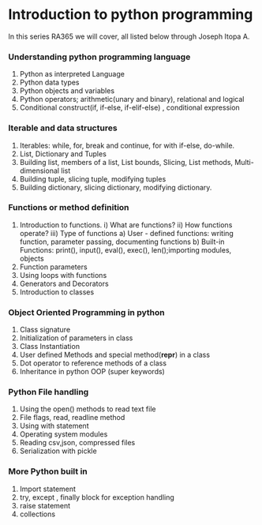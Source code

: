 # Introduction to python programming
In this series RA365 we will cover, all listed below through Joseph Itopa A.

### Understanding python programming language
1. Python as interpreted Language
1. Python data types
1. Python objects and variables
1. Python operators; arithmetic(unary and binary), relational and logical
1. Conditional construct(if, if-else, if-elif-else) , conditional expression
### Iterable and data structures
1. Iterables: while, for, break and continue, for with if-else, do-while.
1. List, Dictionary and Tuples
1. Building list, members of a list, List bounds, Slicing, List methods, Multi-dimensional list
1. Building tuple, slicing tuple, modifying tuples
1. Building dictionary, slicing dictionary, modifying dictionary.
### Functions or method definition
1. Introduction to functions.
   i)  What are functions?
  ii) How functions operate?
  iii) Type of functions
       a) User - defined functions: writing function, parameter passing, documenting functions
       b) Built-in Functions: print(), input(), eval(), exec(), len();importing modules, objects
1. Function parameters
1. Using loops with functions
1. Generators and Decorators
1. Introduction to classes
### Object Oriented Programming in python
1. Class signature
1. Initialization of parameters in class 
1. Class Instantiation
1. User defined Methods  and special method(__repr__) in a class
1. Dot operator to reference methods of a class
1. Inheritance in python OOP (super keywords)
### Python File handling
1. Using the open() methods to read text file
1. File flags, read, readline method
1. Using with statement
1. Operating system modules
1. Reading csv,json, compressed files
1. Serialization with pickle
### More Python built in 
1. Import statement
1. try, except , finally block for exception handling
1. raise statement
1. collections
